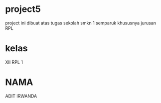 # project5
project ini dibuat atas tugas sekolah smkn 1 semparuk khususnya jurusan RPL
# kelas 
XII RPL 1
# NAMA 
ADIT IRWANDA

